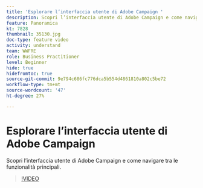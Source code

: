 ```yaml
---
title: 'Esplorare l’interfaccia utente di Adobe Campaign '
description: Scopri l’interfaccia utente di Adobe Campaign e come navigare tra le funzionalità principali.
feature: Panoramica
kt: 7828
thumbnail: 35130.jpg
doc-type: feature video
activity: understand
team: WWFRE
role: Business Practitioner
level: Beginner
hide: true
hidefromtoc: true
source-git-commit: 9e794c686fc776dca5b554d4861810a802c5be72
workflow-type: tm+mt
source-wordcount: '47'
ht-degree: 27%

---
```


# Esplorare l’interfaccia utente di Adobe Campaign 

Scopri l’interfaccia utente di Adobe Campaign e come navigare tra le funzionalità principali.

>[!VIDEO](https://video.tv.adobe.com/v/35130?quality=12)
